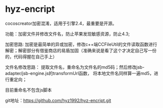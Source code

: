 # hyz-encript
cocoscreator加密混淆，适用于引擎2.4，最重要是开源。

功能：加密文件并修改文件名，防止苹果发现敏感资源，防止4.3;

加密思路:
加密是最简单的异或加密，修改c++端CCFileUtil的文件读取函数进行解密；解密部分有借鉴商店的易盾加固（准确来说是看了这个才决定自己写一份的，代码得握在自己手上）

文件名修改思路：
提取文件名，重命名为文件名的md5码；然后修改jsb-adapter/jsb-engine.js的transformUrl函数，
将本地文件名同样算一遍md5，进行重定向；

目前重命名不包含js脚本

git地址：https://github.com/hyz1992/hyz-encript.git
